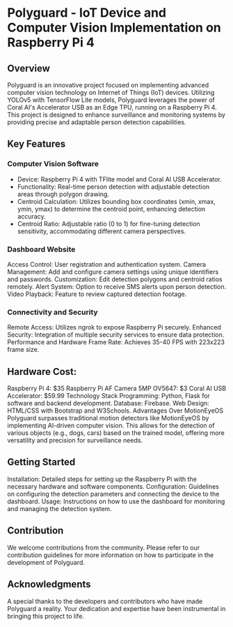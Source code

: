 # Polyguard - IoT Device and Computer Vision Implementation on Raspberry Pi 4

## Overview
Polyguard is an innovative project focused on implementing advanced computer vision technology on Internet of Things (IoT) devices. Utilizing YOLOv5 with TensorFlow Lite models, Polyguard leverages the power of Coral AI's Accelerator USB as an Edge TPU, running on a Raspberry Pi 4. This project is designed to enhance surveillance and monitoring systems by providing precise and adaptable person detection capabilities.

## Key Features

### Computer Vision Software
- Device: Raspberry Pi 4 with TFlite model and Coral AI USB Accelerator.
- Functionality: Real-time person detection with adjustable detection areas through polygon drawing.
- Centroid Calculation: Utilizes bounding box coordinates (xmin, xmax, ymin, ymax) to determine the centroid point, enhancing detection accuracy.
- Centroid Ratio: Adjustable ratio (0 to 1) for fine-tuning detection sensitivity, accommodating different camera perspectives.
### Dashboard Website
Access Control: User registration and authentication system.
Camera Management: Add and configure camera settings using unique identifiers and passwords.
Customization: Edit detection polygons and centroid ratios remotely.
Alert System: Option to receive SMS alerts upon person detection.
Video Playback: Feature to review captured detection footage.
### Connectivity and Security
Remote Access: Utilizes ngrok to expose Raspberry Pi securely.
Enhanced Security: Integration of multiple security services to ensure data protection.
Performance and Hardware
Frame Rate: Achieves 35-40 FPS with 223x223 frame size.

## Hardware Cost:
Raspberry Pi 4: $35
Raspberry Pi AF Camera 5MP OV5647: $3
Coral AI USB Accelerator: $59.99
Technology Stack
Programming: Python, Flask for software and backend development.
Database: Firebase.
Web Design: HTML/CSS with Bootstrap and W3Schools.
Advantages Over MotionEyeOS
Polyguard surpasses traditional motion detectors like MotionEyeOS by implementing AI-driven computer vision. This allows for the detection of various objects (e.g., dogs, cars) based on the trained model, offering more versatility and precision for surveillance needs.

## Getting Started
Installation: Detailed steps for setting up the Raspberry Pi with the necessary hardware and software components.
Configuration: Guidelines on configuring the detection parameters and connecting the device to the dashboard.
Usage: Instructions on how to use the dashboard for monitoring and managing the detection system.

## Contribution
We welcome contributions from the community. Please refer to our contribution guidelines for more information on how to participate in the development of Polyguard.

## Acknowledgments
A special thanks to the developers and contributors who have made Polyguard a reality. Your dedication and expertise have been instrumental in bringing this project to life.

